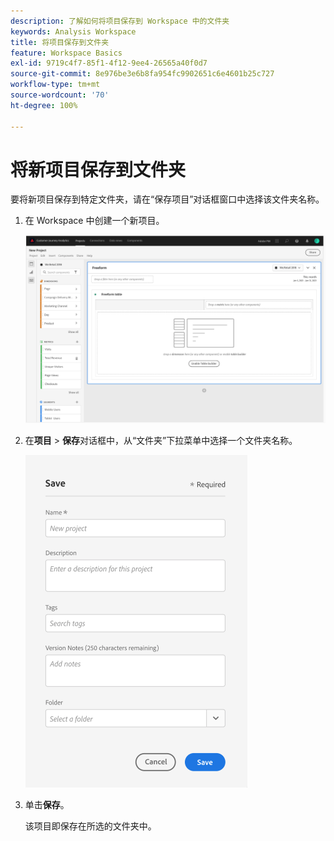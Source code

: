 ```yaml
---
description: 了解如何将项目保存到 Workspace 中的文件夹
keywords: Analysis Workspace
title: 将项目保存到文件夹
feature: Workspace Basics
exl-id: 9719c4f7-85f1-4f12-9ee4-26565a40f0d7
source-git-commit: 8e976be3e6b8fa954fc9902651c6e4601b25c727
workflow-type: tm+mt
source-wordcount: '70'
ht-degree: 100%

---
```


# 将新项目保存到文件夹

要将新项目保存到特定文件夹，请在“保存项目”对话框窗口中选择该文件夹名称。

1. 在 Workspace 中创建一个新项目。

   ![](/help/analyze/analysis-workspace/build-workspace-project/assets/save-to-folder1.png)

1. 在&#x200B;**项目** > **保存**&#x200B;对话框中，从“文件夹”下拉菜单中选择一个文件夹名称。

   ![](/help/analyze/analysis-workspace/build-workspace-project/assets/save-to-folder2.png)

1. 单击&#x200B;**保存**。

   该项目即保存在所选的文件夹中。
